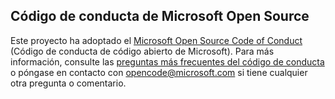 ## <a name="microsoft-open-source-code-of-conduct"></a>Código de conducta de Microsoft Open Source
Este proyecto ha adoptado el [Microsoft Open Source Code of Conduct](https://opensource.microsoft.com/codeofconduct/) (Código de conducta de código abierto de Microsoft).
Para más información, consulte las [preguntas más frecuentes del código de conducta](https://opensource.microsoft.com/codeofconduct/faq/) o póngase en contacto con [opencode@microsoft.com](mailto:opencode@microsoft.com) si tiene cualquier otra pregunta o comentario.